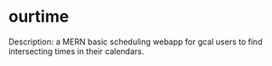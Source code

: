 # ourtime
Description: a MERN basic scheduling webapp for gcal users to find intersecting times in their calendars. 
